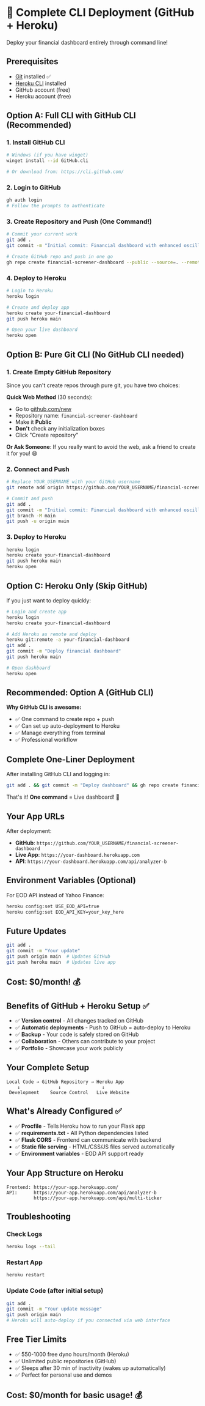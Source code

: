 # 🚀 Complete CLI Deployment (GitHub + Heroku)

Deploy your financial dashboard entirely through command line!

## Prerequisites
- [Git](https://git-scm.com/) installed ✅
- [Heroku CLI](https://devcenter.heroku.com/articles/heroku-cli) installed
- GitHub account (free)
- Heroku account (free)

## Option A: Full CLI with GitHub CLI (Recommended)

### 1. Install GitHub CLI
```bash
# Windows (if you have winget)
winget install --id GitHub.cli

# Or download from: https://cli.github.com/
```

### 2. Login to GitHub
```bash
gh auth login
# Follow the prompts to authenticate
```

### 3. Create Repository and Push (One Command!)
```bash
# Commit your current work
git add .
git commit -m "Initial commit: Financial dashboard with enhanced oscillators"

# Create GitHub repo and push in one go
gh repo create financial-screener-dashboard --public --source=. --remote=origin --push
```

### 4. Deploy to Heroku
```bash
# Login to Heroku
heroku login

# Create and deploy app
heroku create your-financial-dashboard
git push heroku main

# Open your live dashboard
heroku open
```

## Option B: Pure Git CLI (No GitHub CLI needed)

### 1. Create Empty GitHub Repository
Since you can't create repos through pure git, you have two choices:

**Quick Web Method** (30 seconds):
- Go to [github.com/new](https://github.com/new)
- Repository name: `financial-screener-dashboard`
- Make it **Public**
- **Don't** check any initialization boxes
- Click "Create repository"

**Or Ask Someone**: If you really want to avoid the web, ask a friend to create it for you! 😄

### 2. Connect and Push
```bash
# Replace YOUR_USERNAME with your GitHub username
git remote add origin https://github.com/YOUR_USERNAME/financial-screener-dashboard.git

# Commit and push
git add .
git commit -m "Initial commit: Financial dashboard with enhanced oscillators"
git branch -M main
git push -u origin main
```

### 3. Deploy to Heroku
```bash
heroku login
heroku create your-financial-dashboard
git push heroku main
heroku open
```

## Option C: Heroku Only (Skip GitHub)

If you just want to deploy quickly:

```bash
# Login and create app
heroku login
heroku create your-financial-dashboard

# Add Heroku as remote and deploy
heroku git:remote -a your-financial-dashboard
git add .
git commit -m "Deploy financial dashboard"
git push heroku main

# Open dashboard
heroku open
```

## Recommended: Option A (GitHub CLI)

**Why GitHub CLI is awesome:**
- ✅ One command to create repo + push
- ✅ Can set up auto-deployment to Heroku
- ✅ Manage everything from terminal
- ✅ Professional workflow

## Complete One-Liner Deployment

After installing GitHub CLI and logging in:

```bash
git add . && git commit -m "Deploy dashboard" && gh repo create financial-screener-dashboard --public --source=. --remote=origin --push && heroku create your-dashboard && git push heroku main && heroku open
```

That's it! **One command** = Live dashboard! 🚀

## Your App URLs

After deployment:
- **GitHub**: `https://github.com/YOUR_USERNAME/financial-screener-dashboard`
- **Live App**: `https://your-dashboard.herokuapp.com`
- **API**: `https://your-dashboard.herokuapp.com/api/analyzer-b`

## Environment Variables (Optional)

For EOD API instead of Yahoo Finance:
```bash
heroku config:set USE_EOD_API=true
heroku config:set EOD_API_KEY=your_key_here
```

## Future Updates

```bash
git add .
git commit -m "Your update"
git push origin main  # Updates GitHub
git push heroku main  # Updates live app
```

## Cost: $0/month! 💰

## Benefits of GitHub + Heroku Setup ✅

- ✅ **Version control** - All changes tracked on GitHub
- ✅ **Automatic deployments** - Push to GitHub = auto-deploy to Heroku
- ✅ **Backup** - Your code is safely stored on GitHub
- ✅ **Collaboration** - Others can contribute to your project
- ✅ **Portfolio** - Showcase your work publicly

## Your Complete Setup

```
Local Code → GitHub Repository → Heroku App
    ↓              ↓               ↓
 Development    Source Control   Live Website
```

## What's Already Configured ✅

- ✅ **Procfile** - Tells Heroku how to run your Flask app
- ✅ **requirements.txt** - All Python dependencies listed  
- ✅ **Flask CORS** - Frontend can communicate with backend
- ✅ **Static file serving** - HTML/CSS/JS files served automatically
- ✅ **Environment variables** - EOD API support ready

## Your App Structure on Heroku

```
Frontend: https://your-app.herokuapp.com/
API:      https://your-app.herokuapp.com/api/analyzer-b
          https://your-app.herokuapp.com/api/multi-ticker
```

## Troubleshooting

### Check Logs
```bash
heroku logs --tail
```

### Restart App
```bash
heroku restart
```

### Update Code (after initial setup)
```bash
git add .
git commit -m "Your update message"
git push origin main
# Heroku will auto-deploy if you connected via web interface
```

## Free Tier Limits
- ✅ 550-1000 free dyno hours/month (Heroku)
- ✅ Unlimited public repositories (GitHub)
- ✅ Sleeps after 30 min of inactivity (wakes up automatically)
- ✅ Perfect for personal use and demos

## Cost: $0/month for basic usage! 💰 